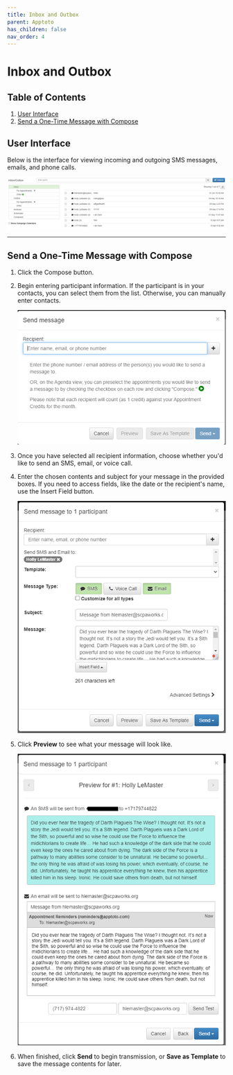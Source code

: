 ```yaml
---
title: Inbox and Outbox
parent: Apptoto
has_children: false
nav_order: 4
---
```


# Inbox and Outbox

## Table of Contents
1. <a href="#user-interface">User Interface</a>
2. <a href="#send-a-one-time-message-with-compose">Send a One-Time Message with Compose</a>

<!-- USER INTERFACE -->
## User Interface

Below is the interface for viewing incoming and outgoing SMS messages, emails, and phone calls.

<a class="image" href="/assets/apptoto/inboxoutbox.png"><img src="/assets/apptoto/inboxoutbox.png" /></a>

<hr class="divider">

<!-- Send a One-Time Message -->
## Send a One-Time Message with Compose

1. Click the Compose button.
2. Begin entering participant information. If the participant is in your contacts, you can select them from the list. Otherwise, you can manually enter contacts.

     <a class="image" href="/assets/apptoto/compose1.png"><img src="/assets/apptoto/compose1.png" /></a>

3. Once you have selected all recipient information, choose whether you'd like to send an SMS, email, or voice call.
4. Enter the chosen contents and subject for your message in the provided boxes. If you need to access fields, like the date or the recipient's name, use the Insert Field button.

     <a class="image" href="/assets/apptoto/compose2.png"><img src="/assets/apptoto/compose2.png" /></a>

5. Click **Preview** to see what your message will look like.

     <a class="image" href="/assets/apptoto/compose3.png"><img src="/assets/apptoto/compose3.png" /></a>

6. When finished, click **Send** to begin transmission, or **Save as Template** to save the message contents for later.
